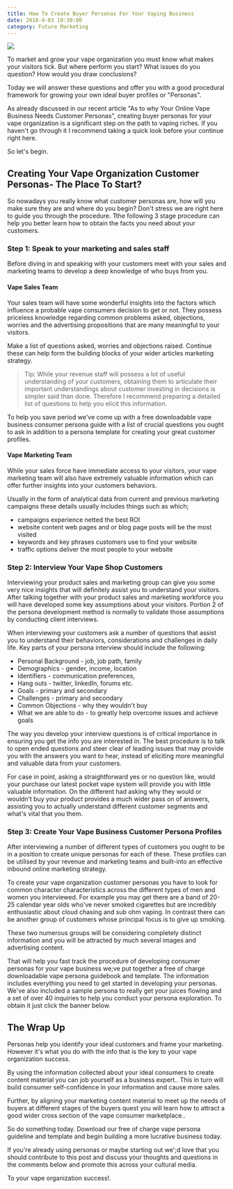 ```yaml
---
title: How To Create Buyer Personas For Your Vaping Business
date: 2018-9-03 10:30:00
category: Future Marketing
---
```


![](/images/7.jpg)

To market and grow your vape organization you must know what makes your visitors tick. But where perform you start? What issues do you question? How would you draw conclusions?

Today we will answer these questions and offer you with a good procedural framework for growing your own ideal buyer profiles or "Personas".

<!-- more -->

As already discussed in our recent article "As to why Your Online Vape Business Needs Customer Personas", creating buyer personas for your vape organization is a significant step on the path to vaping riches. If you haven't go through it I recommend taking a quick look before your continue right here.

So let's begin.

## Creating Your Vape Organization Customer Personas- The Place To Start?

So nowadays you really know what customer personas are, how will you make sure they are and where do you begin? Don't stress we are right here to guide you through the procedure. Tthe following 3 stage procedure can help you better learn how to obtain the facts you need about your customers.

### Step 1: Speak to your marketing and sales staff

Before diving in and speaking with your customers meet with your sales and marketing teams to develop a deep knowledge of who buys from you.

#### Vape Sales Team

Your sales team will have some wonderful insights into the factors which influence a probable vape consumers decision to get or not. They possess priceless knowledge regarding common problems asked, objections, worries and the advertising propositions that are many meaningful to your visitors.

Make a list of questions asked, worries and objections raised. Continue these can help form the building blocks of your wider articles marketing strategy.

<blockquote>
Tip: While your revenue staff will possess a lot of useful understanding of your customers, obtaining them to articulate their important understandings about customer investing in decisions is simpler said than done. Therefore I recommend preparing a detailed list of questions to help you elicit this information.
</blockquote>

To help you save period we've come up with a free downloadable vape business consumer persona guide with a list of crucial questions you ought to ask in addition to a persona template for creating your great customer profiles.

#### Vape Marketing Team

While your sales force have immediate access to your visitors, your vape marketing team will also have extremely valuable information which can offer further insights into your customers behaviors.

Usually in the form of analytical data from current and previous marketing campaigns these details usually includes things such as which;

- campaigns experience netted the best ROI
- website content web pages and or blog page posts will be the most visited
- keywords and key phrases customers use to find your website
- traffic options deliver the most people to your website

### Step 2: Interview Your Vape Shop Customers

Interviewing your product sales and marketing group can give you some very nice insights that will definitely assist you to understand your visitors. After talking together with your product sales and marketing workforce you will have developed some key assumptions about your visitors. Portion 2 of the persona development method is normally to validate those assumptions by conducting client interviews.

When interviewing your customers ask a number of questions that assist you to understand their behaviors, considerations and challenges in daily life. Key parts of your persona interview should include the following:

 - Personal Background - job, job path, family
 - Demographics - gender, income, location
 - Identifiers - communication preferences,
 - Hang outs - twitter, linkedIn, forums etc.
 - Goals - primary and secondary
 - Challenges - primary and secondary
 - Common Objections - why they wouldn't buy
 - What we are able to do - to greatly help overcome issues and achieve goals

The way you develop your interview questions is of critical importance in ensuring you get the info you are interested in. The best procedure is to talk to open ended questions and steer clear of leading issues that may provide you with the answers you want to hear, instead of eliciting more meaningful and valuable data from your customers.

For case in point, asking a straightforward yes or no question like, would your purchase our latest pocket vape system will provide you with little valuable information. On the different had asking why they would or wouldn’t buy your product provides a much wider pass on of answers, assisting you to actually understand different customer segments and what's vital that you them.

### Step 3: Create Your Vape Business Customer Persona Profiles

After interviewing a number of different types of customers you ought to be in a position to create unique personas for each of these. These profiles can be utilised by your revenue and marketing teams and built-into an effective inbound online marketing strategy.

To create your vape organization customer personas you have to look for common character characteristics across the different types of men and women you interviewed. For example you may get there are a band of 20-25 calendar year olds who've never smoked cigarettes but are incredibly enthusiastic about cloud chasing and sub ohm vaping. In contrast there can be another group of customers whose principal focus is to give up smoking. 

These two numerous groups will be considering completely distinct information and you will be attracted by much several images and advertising content.  

That will help you fast track the procedure of developing consumer personas for your vape business we;ve put together a free of charge downloadable vape persona guidebook and template. The information includes everything you need to get started in developing your personas. We've also included a sample persona to really get your juices flowing and a set of over 40 inquiries to help you conduct your persona exploration. To obtain it just click the banner below. 

## The Wrap Up

Personas help you identify your ideal customers and frame your marketing. However it's what you do with the info that is the key to your vape organization success.

By using the information collected about your ideal consumers to create content material you can job yourself as a business expert.. This in turn will build consumer self-confidence in your information and cause more sales.

Further, by aligning your marketing content material to meet up the needs of buyers at different stages of the buyers quest you will learn how to attract a good wider cross section of the vape consumer marketplace.. 

So do something today. Download our free of charge vape persona guideline and template  and begin building a more lucrative business today. 

If you're already using personas or maybe starting out we';d  love that you should contribute to this post and discuss your thoughts and questions in the comments below and promote this across your cultural media.

To your vape organization success!.